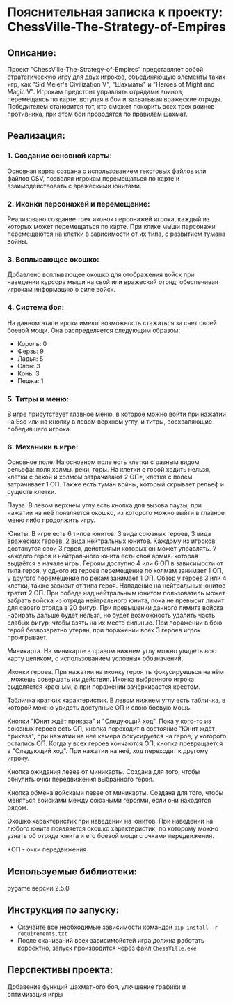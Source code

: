 # Пояснительная записка к проекту: ChessVille-The-Strategy-of-Empires

## Описание:
Проект "ChessVille-The-Strategy-of-Empires" представляет собой стратегическую игру для двух игроков, объединяющую элементы таких игр, как "Sid Meier's Civilization V", "Шахматы" и "Heroes of Might and Magic V". Игрокам предстоит управлять отрядами воинов, перемещаясь по карте, вступая в бои и захватывая вражеские отряды. Победителем становится тот, кто сможет покорить всех трех воинов противника, при этом бои проводятся по правилам шахмат.

## Реализация:
### 1. Создание основной карты:
Основная карта создана с использованием текстовых файлов или файлов CSV, позволяя игрокам перемещаться по карте и взаимодействовать с вражескими юнитами.

### 2. Иконки персонажей и перемещение:
Реализовано создание трех иконок персонажей игрока, каждый из которых может перемещаться по карте. При клике мыши персонажи перемещаются на клетки в зависимости от их типа, с развитием тумана войны.

### 3. Всплывающее окошко:
Добавлено всплывающее окошко для отображения войск при наведении курсора мыши на свой или вражеский отряд, обеспечивая игрокам информацию о силе войск.

### 4. Система боя:
На данном этапе ироки имеют возможность стажаться за счет своей боевой мощи. Она распределяется следующим образом:
* Король: 0
* Ферзь: 9
* Ладья: 5
* Слон: 3
* Конь: 3
* Пешка: 1

### 5. Титры и меню:
В игре присутствует главное меню, в которое можно войти при нажатии на Esc или на кнопку в левом верхнем углу, и титры, восхваляющие победившего игрока.

### 6. Механики в игре:
Основное поле. На основном поле есть клетки с разным видом рельефа: поля холмы, реки, горы. На клетки с горой ходить нельзя, клетки с рекой и холмом затрачивают 2 ОП*, клетка с полем затрачивает 1 ОП. Также есть туман войны, который скрывает рельеф и существ клетки.

Пауза. В левом верхнем углу есть кнопка для вызова паузы, при нажатии на неё появляется окошко, из которого можно выйти в главное меню либо продолжить игру.

Юниты. В игре есть 6 типов юнитов: 3 вида союзных героев, 3 вида вражеских героев, 2 вида нейтральных юнитов. Каждому из игроков достанутся свои 3 героя, действиями которых он может управлять. У каждого героя и нейтрального юнита есть своя армия. которая выдаётся в начале игры. Героям доступно 4 или 6 ОП в зависимости от типа героя, у одного из героев перемещение по холмам занимает 1 ОП, у другого перемещение по рекам занимает 1 ОП. Обзор у героев 3 или 4 клетки, также зависит от типа героя. Нападение на нейтральных юнитов тратит 2 ОП. При победе над нейтральным юнитом пользователь может забрать войска из отряда нейтрального юнита, пока не превысит лимит для своего отряда  в 20 фигур. При превышении данного лимита войска набирать дальше будет нельзя, но будет возможность удалить часть слабых фигур, чтобы взять на их место сильные. При поражении в бою герой безвозвратно утерян, при поражении всех 3 героев игрок проигрывает.

Миникарта. На миникарте в правом нижнем углу можно увидеть всю карту целиком, с использованием условных обозначений.

Иконки героев. При нажатии на иконку героя ты фокусируешься на нём , можешь совершать им действия. Иконка выбранного игрока выделяется красным, а при поражении зачёркивается крестом.

Табличка кратких характеристик. В левом нижнем углу есть табличка, в которой можно увидеть доступные ОП и свою боевую мощь.

Кнопки "Юнит ждёт приказа" и "Следующий ход". Пока у кого-то из союзных героев есть ОП, кнопка переходит в состояние "Юнит ждёт приказа", при нажатии на неё камера фокусируется на герое, у которого остались ОП. Когда у всех героев кончаются ОП, кнопка превращается в "Следующий ход". При нажатии на неё, ход переходит к другому игроку.

Кнопка ожидания левее от миникарты. Создана для того, чтобы обнулить очки передвижения выбранного героя.

Кнопка обмена войсками левее от миникарты. Создана для того, чтобы меняться войсками между союзными героями, если они находятся рядом.

Окошко характеристик при наведении на юнитов. При наведении на любого юнита появляется окошко характеристик, по которому можно узнать об отряде юнита и его боевой мощи с очками передвижения.


  *ОП - очки передвижения

## Используемые библиотеки:
pygame версии 2.5.0

## Инструкция по запуску:
* Скачайте все необходимые зависимости командой ```pip install -r requirements.txt```
* После скачиваний всех зависимойстей игра должна работать корректно, запуск производится через файл ```ChessVille.exe```

## Перспективы проекта:
Добавение функций шахматного боя, улкчшение графики и оптимизация игры

